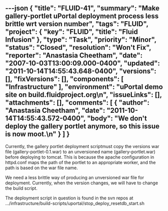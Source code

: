 ---json
{
  "title": "FLUID-41",
  "summary": "Make gallery-portlet uPortal deployment process less brittle wrt version number",
  "tags": "FLUID",
  "project": {
    "key": "FLUID",
    "title": "Fluid Infusion"
  },
  "type": "Task",
  "priority": "Minor",
  "status": "Closed",
  "resolution": "Won't Fix",
  "reporter": "Anastasia Cheetham",
  "date": "2007-10-03T13:00:09.000-0400",
  "updated": "2011-10-14T14:55:43.648-0400",
  "versions": [],
  "fixVersions": [],
  "components": [
    "Infrastructure"
  ],
  "environment": "uPortal demo site on build.fluidproject.org\n",
  "issueLinks": [],
  "attachments": [],
  "comments": [
    {
      "author": "Anastasia Cheetham",
      "date": "2011-10-14T14:55:43.572-0400",
      "body": "We don't deploy the gallery portlet anymore, so this issue is now moot.\n"
    }
  ]
}
---
Currently, the gallery portlet deployment scriptmust copy the versions war file (gallery-portlet-0.1.war) to an unversioned name (gallery-portlet.war) before deploying to tomcat. This is because the apache configuration in httpd.conf maps the path of the portlet to an appropriate worker, and the path is based on the war file name.

We need a less brittle way of producing an unversioned war file for deployment. Currently, when the version changes, we will have to change the build script.

The deployment script in question is found in the svn repos at    .../infrastructure/build-scripts/uportal/stop\_deploy\_resetdb\_start.sh

        